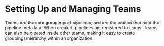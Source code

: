 # Setting Up and Managing Teams

Teams are the core groupings of pipelines, and are the entities that hold the pipeline metadata. When created, pipelines are registered to teams. Teams can also be created inside other teams, making it easy to create groupings/hierarchy within an organization.

